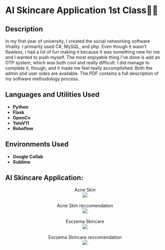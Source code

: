 <h1>AI Skincare Application 1st Class🔬🧴</h1>

<h2>Description</h2>
In my first year of university, I created the social networking software Virality. I primarily used C#, MySQL, and php. Even though it wasn't flawless, I had a lot of fun making it because it was something new for me and I wanted to push myself. The most enjoyable thing I've done is add an OTP system, which was both cool and really difficult. I did manage to complete it, though, and it made me feel really accomplished. Both the admin and user sides are available. The PDF contains a full description of my software methodology process.
<br/>


<h2>Languages and Utilities Used</h2>

- <b>Python</b> 
- <b>Flask</b>
- <b>OpenCv</b>
- <b>YoloV11</b>
- <b>Roboflow</b>

<h2>Environments Used </h2>

- <b>Google Collab</b>
- <b>Sublime</b>

<h2>AI Skincare Application:</h2>

<p align="center">
Acne Skin <br/>
<img src="https://imgur.com/S41gcTV"/>
<br />
<br />
Acne Skin reccomendation  <br/>
<img src="https://imgur.com/l3fcbIy"/>
<br />
<br />
Exczema Skincare <br/>
<img src="https://imgur.com/S41gcTV"/>
<br />
<br />
Exczema Skincare reccomendation  <br/>
<img src="https://imgur.com/l3fcbIy"/>
<br />
<br />
